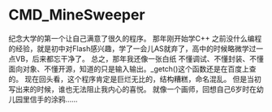 # CMD_MineSweeper
纪念大学的第一个让自己满意了很久的程序。
那年刚开始学C++
之前没什么编程的经验，就是初中对Flash感兴趣，学了一会儿AS就弃了，高中的时候略微学过一点VB，后来都忘干净了。
总之，那年我还像一张白纸
不懂调试、不懂封装、不懂面向对象、不懂开源，知道的只是输入输出。_getch()这个函数还是在百度上查的。
现在回头看，这个程序肯定是巨烂无比的，结构糟糕，命名混乱。
但是当初写出来的时候，谁也无法阻止我内心的喜悦。
就像一个画师，回想自己6岁时在幼儿园里信手的涂鸦……
